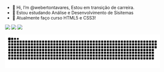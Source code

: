 - 👋 Hi, I’m @webertontavares, Estou em transição de carreira.
- 👀 Estou estudando Análise e Desenvolvimento de Sisitemas
- 🌱 Atualmente faço curso HTML5 e CSS3!

<div> 
 <a href="https://www.linkedin.com/in/webertontavres/" target="_blank"><img src="https://img.shields.io/badge/-LinkedIn-%230077B5?style=for-the-badge&logo=linkedin&logoColor=white" target="_blank"></a> 
  <a href="https://instagram.com/webertontavares" target="_blank"><img src="https://img.shields.io/badge/-Instagram-%23E4405F?style=for-the-badge&logo=instagram&logoColor=white" target="_blank"></a>
  <a href = "mailto:weberton.tavares@gmail.com"><img src="https://img.shields.io/badge/-Gmail-%23333?style=for-the-badge&logo=gmail&logoColor=white" target="_blank"></a> 
</div>


 <div>  
  
  ![Snake animation](https://github.com/diegodimanno/diegodimanno/blob/output/github-contribution-grid-snake.svg)
  
 </div>
